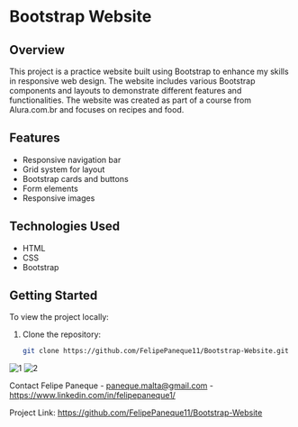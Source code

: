 # Bootstrap Website

## Overview
This project is a practice website built using Bootstrap to enhance my skills in responsive web design. The website includes various Bootstrap components and layouts to demonstrate different features and functionalities. The website was created as part of a course from Alura.com.br and focuses on recipes and food.

## Features
- Responsive navigation bar
- Grid system for layout
- Bootstrap cards and buttons
- Form elements
- Responsive images

## Technologies Used
- HTML
- CSS
- Bootstrap

## Getting Started
To view the project locally:
1. Clone the repository:
   ```bash
   git clone https://github.com/FelipePaneque11/Bootstrap-Website.git
![1](https://github.com/FelipePaneque11/Bootstrap-Website/assets/146108025/9f58be87-9533-4884-8e0b-d8fae14c3f4b)
![2](https://github.com/FelipePaneque11/Bootstrap-Website/assets/146108025/7bf91a9b-8dba-428d-9265-e221008f8e3d)



   Contact
Felipe Paneque - paneque.malta@gmail.com - https://www.linkedin.com/in/felipepaneque1/

Project Link: https://github.com/FelipePaneque11/Bootstrap-Website

